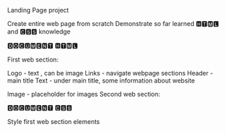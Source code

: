 Landing Page project

Create entire web page from scratch 
Demonstrate so far learned 🅷🆃🅼🅻 and 🅲🆂🆂 knowledge

🅳🅾🅲🆄🅼🅴🅽🆃 🅷🆃🅼🅻

First web section: 

Logo - text , can be image
Links - navigate webpage sections
Header - main title
Text - under main title, some information about website

Image - placeholder for images
Second web section:

🅳🅾🅲🆄🅼🅴🅽🆃 🅲🆂🆂

Style first web section elements
